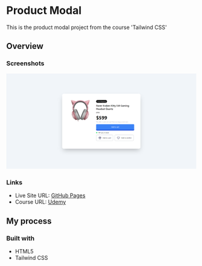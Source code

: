 # Product Modal

This is the product modal project from the course 'Tailwind CSS'

## Overview

### Screenshots

![](/screenshots/screenshot1.png)

### Links

- Live Site URL: [GitHub Pages](https://aref-akminasi.github.io/product-modal)
- Course URL: [Udemy](https://www.udemy.com/course/tailwind-from-scratch/)

## My process

### Built with

- HTML5
- Tailwind CSS
